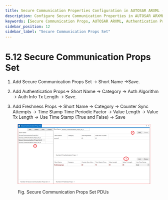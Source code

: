 ```yaml
---
title: Secure Communication Properties Configuration in AUTOSAR ARXML - Enhanced Data Security
description: Configure Secure Communication Properties in AUTOSAR ARXML files, defining essential parameters such as authentication and freshness properties. Set up security protocols with customizable authentication algorithms and freshness counters to ensure robust cryptographic communication in automotive systems. Enhance data integrity and protection across secure
keywords: [Secure Communication Props, AUTOSAR ARXML, Authentication Props, Freshness Props, Secure PDU, Cryptography, Data Security]
sidebar_position: 12
sidebar_label: "Secure Communication Props Set"
---
```


# 5.12 Secure Communication Props Set

1. Add Secure Communication Props Set → Short Name →Save.

2. Add Authentication Props→ Short Name → Category → Auth Algorithm → Auth Info Tx Length → Save.

3. Add Freshness Props → Short Name → Category → Counter Sync Attempts → Time Stamp Time Periodic Factor → Value Length → Value Tx Length → Use Time Stamp (True and False) →  Save

<div class="text--center">

<figure>

![Secure Communication Props Set PDUs](../assets/image5.webp "- Secure Communication Props Set PDUs")
<figcaption>Fig. Secure Communication Props Set PDUs</figcaption>
</figure>
</div>